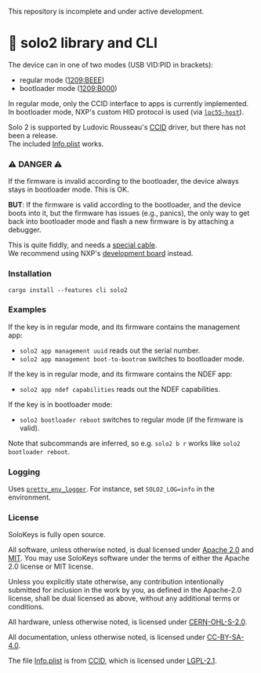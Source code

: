 This repository is incomplete and under active development.

# 🐝 solo2 library and CLI

The device can in one of two modes (USB VID:PID in brackets):
- regular mode ([1209:BEEE][beee-pid])
- bootloader mode ([1209:B000][b000-pid])

In regular mode, only the CCID interface to apps is currently implemented.  
In bootloader mode, NXP's custom HID protocol is used (via [`lpc55-host`][lpc55-host]).

Solo 2 is supported by Ludovic Rousseau's [CCID][solokeys-ccid] driver, but there has not been a release.  
The included [Info.plist](Info.plist) works.

[beee-pid]: https://pid.codes/1209/BEEE/
[b000-pid]: https://pid.codes/1209/B000/
[lpc55-host]: https://docs.rs/lpc55
[solokeys-ccid]: https://ccid.apdu.fr/ccid/shouldwork.html#0x12090xBEEE

### ⚠ DANGER ⚠

If the firmware is invalid according to the bootloader, the device always stays in bootloader mode. This is OK.

**BUT**: If the firmware is valid according to the bootloader, and the device boots into it, but the firmware has issues
(e.g., panics), the only way to get back into bootloader mode and flash a new firmware is by attaching a debugger.

This is quite fiddly, and needs a [special cable][tag-connect].  
We recommend using NXP's [development board][dev-board] instead.

[tag-connect]: https://www.tag-connect.com/product/tc2030-ctx-nl-6-pin-no-legs-cable-with-10-pin-micro-connector-for-cortex-processors
[dev-board]: https://www.nxp.com/design/development-boards/lpcxpresso-boards/lpcxpresso55s69-development-board:LPC55S69-EVK

### Installation

```
cargo install --features cli solo2
```

### Examples

If the key is in regular mode, and its firmware contains the management app:
- `solo2 app management uuid` reads out the serial number.
- `solo2 app management boot-to-bootrom` switches to bootloader mode.

If the key is in regular mode, and its firmware contains the NDEF app:
- `solo2 app ndef capabilities` reads out the NDEF capabilities.

If the key is in bootloader mode:
- `solo2 bootloader reboot` switches to regular mode (if the firmware is valid).

Note that subcommands are inferred, so e.g. `solo2 b r` works like `solo2 bootloader reboot`.


### Logging

Uses [`pretty_env_logger`][pretty-env-logger]. For instance, set `SOLO2_LOG=info` in the environment.

[pretty-env-logger]: https://docs.rs/pretty_env_logger/  


### License

SoloKeys is fully open source.

All software, unless otherwise noted, is dual licensed under [Apache 2.0](LICENSE-APACHE) and [MIT](LICENSE-MIT).
You may use SoloKeys software under the terms of either the Apache 2.0 license or MIT license.

Unless you explicitly state otherwise, any contribution intentionally submitted for inclusion in the work by you, as defined in the Apache-2.0 license, shall be dual licensed as above, without any additional terms or conditions.

All hardware, unless otherwise noted, is licensed under [CERN-OHL-S-2.0](https://spdx.org/licenses/CERN-OHL-S-2.0.html).

All documentation, unless otherwise noted, is licensed under [CC-BY-SA-4.0](https://spdx.org/licenses/CC-BY-SA-4.0.html).

The file [Info.plist](Info.plist) is from [CCID][ccid-git], which is licensed under [LGPL-2.1][ccid-license].

[ccid-git]: https://salsa.debian.org/rousseau/CCID
[ccid-license]: https://salsa.debian.org/rousseau/CCID/-/blob/master/COPYING

